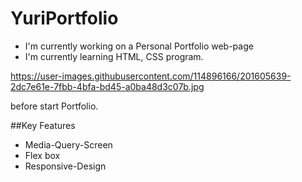 # YuriPortfolio

* I'm currently working on a Personal Portfolio web-page
* I'm currently learning HTML, CSS program.

https://user-images.githubusercontent.com/114896166/201605639-2dc7e61e-7fbb-4bfa-bd45-a0ba48d3c07b.jpg

before start Portfolio.



##Key Features
* Media-Query-Screen
* Flex box
* Responsive-Design
